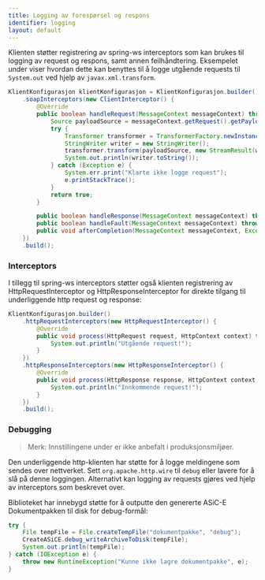 ```yaml
---
title: Logging av forespørsel og respons
identifier: logging
layout: default
---
```


Klienten støtter registrering av spring-ws interceptors som kan brukes til logging av request og respons, samt annen feilhåndtering.
Eksempelet under viser hvordan dette kan benyttes til å logge utgående requests til `System.out` ved hjelp av `javax.xml.transform`.

```java
KlientKonfigurasjon klientKonfigurasjon = KlientKonfigurasjon.builder()
    .soapInterceptors(new ClientInterceptor() {
        @Override
        public boolean handleRequest(MessageContext messageContext) throws WebServiceClientException {
            Source payloadSource = messageContext.getRequest().getPayloadSource();
            try {
                Transformer transformer = TransformerFactory.newInstance().newTransformer();
                StringWriter writer = new StringWriter();
                transformer.transform(payloadSource, new StreamResult(writer));
                System.out.println(writer.toString());
            } catch (Exception e) {
                System.err.print("Klarte ikke logge request");
                e.printStackTrace();
            }
            return true;
        }

        public boolean handleResponse(MessageContext messageContext) throws WebServiceClientException { return true; }
        public boolean handleFault(MessageContext messageContext) throws WebServiceClientException { return true; }
        public void afterCompletion(MessageContext messageContext, Exception ex) throws WebServiceClientException { }
    })
    .build();
```

### Interceptors

I tillegg til spring-ws interceptors støtter også klienten registrering av HttpRequestInterceptor og HttpResponseInterceptor for direkte tilgang til underliggende http request og response:

```java
KlientKonfigurasjon.builder()
    .httpRequestInterceptors(new HttpRequestInterceptor() {
        @Override
        public void process(HttpRequest request, HttpContext context) throws HttpException, IOException {
            System.out.println("Utgående request!");
        }
    })
    .httpResponseInterceptors(new HttpResponseInterceptor() {
        @Override
        public void process(HttpResponse response, HttpContext context) throws HttpException, IOException {
            System.out.println("Innkommende request!");
        }
    })
    .build();
```

### Debugging

> Merk: Innstillingene under er ikke anbefalt i produksjonsmiljøer.

Den underliggende http-klienten har støtte for å logge meldingene som sendes over nettverket. Sett `org.apache.http.wire` til `debug` eller lavere for å slå på denne loggingen. 
Alternativt kan logging av requests gjøres ved hjelp av interceptors som beskrevet over.

Biblioteket har innebygd støtte for å outputte den genererte ASiC-E Dokumentpakken til disk for debug-formål:

```java
try {
    File tempFile = File.createTempFile("dokumentpakke", "debug");
    CreateASiCE.debug_writeArchiveToDisk(tempFile);
    System.out.println(tempFile);
} catch (IOException e) {
    throw new RuntimeException("Kunne ikke lagre dokumentpakke", e);
}
```

